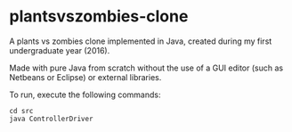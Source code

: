 # plantsvszombies-clone
A plants vs zombies clone implemented in Java, created during my first undergraduate year (2016).

Made with pure Java from scratch without the use of a GUI editor (such as Netbeans or Eclipse) or external libraries.

To run, execute the following commands:
```
cd src
java ControllerDriver
```